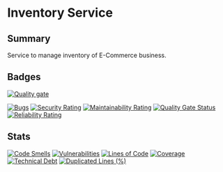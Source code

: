 # Inventory Service

## Summary
Service to manage inventory of E-Commerce business.

## Badges
[![Quality gate](https://sonarcloud.io/api/project_badges/quality_gate?project=ArvindSinghRawat_E-Commerce-Inventory)](https://sonarcloud.io/summary/new_code?id=ArvindSinghRawat_E-Commerce-Inventory)

[![Bugs](https://sonarcloud.io/api/project_badges/measure?project=ArvindSinghRawat_E-Commerce-Inventory&metric=bugs)](https://sonarcloud.io/summary/new_code?id=ArvindSinghRawat_E-Commerce-Inventory)
[![Security Rating](https://sonarcloud.io/api/project_badges/measure?project=ArvindSinghRawat_E-Commerce-Inventory&metric=security_rating)](https://sonarcloud.io/summary/new_code?id=ArvindSinghRawat_E-Commerce-Inventory)
[![Maintainability Rating](https://sonarcloud.io/api/project_badges/measure?project=ArvindSinghRawat_E-Commerce-Inventory&metric=sqale_rating)](https://sonarcloud.io/summary/new_code?id=ArvindSinghRawat_E-Commerce-Inventory)
[![Quality Gate Status](https://sonarcloud.io/api/project_badges/measure?project=ArvindSinghRawat_E-Commerce-Inventory&metric=alert_status)](https://sonarcloud.io/summary/new_code?id=ArvindSinghRawat_E-Commerce-Inventory)
[![Reliability Rating](https://sonarcloud.io/api/project_badges/measure?project=ArvindSinghRawat_E-Commerce-Inventory&metric=reliability_rating)](https://sonarcloud.io/summary/new_code?id=ArvindSinghRawat_E-Commerce-Inventory)

## Stats

[![Code Smells](https://sonarcloud.io/api/project_badges/measure?project=ArvindSinghRawat_E-Commerce-Inventory&metric=code_smells)](https://sonarcloud.io/summary/new_code?id=ArvindSinghRawat_E-Commerce-Inventory)
[![Vulnerabilities](https://sonarcloud.io/api/project_badges/measure?project=ArvindSinghRawat_E-Commerce-Inventory&metric=vulnerabilities)](https://sonarcloud.io/summary/new_code?id=ArvindSinghRawat_E-Commerce-Inventory)
[![Lines of Code](https://sonarcloud.io/api/project_badges/measure?project=ArvindSinghRawat_E-Commerce-Inventory&metric=ncloc)](https://sonarcloud.io/summary/new_code?id=ArvindSinghRawat_E-Commerce-Inventory)
[![Coverage](https://sonarcloud.io/api/project_badges/measure?project=ArvindSinghRawat_E-Commerce-Inventory&metric=coverage)](https://sonarcloud.io/summary/new_code?id=ArvindSinghRawat_E-Commerce-Inventory)
[![Technical Debt](https://sonarcloud.io/api/project_badges/measure?project=ArvindSinghRawat_E-Commerce-Inventory&metric=sqale_index)](https://sonarcloud.io/summary/new_code?id=ArvindSinghRawat_E-Commerce-Inventory)
[![Duplicated Lines (%)](https://sonarcloud.io/api/project_badges/measure?project=ArvindSinghRawat_E-Commerce-Inventory&metric=duplicated_lines_density)](https://sonarcloud.io/summary/new_code?id=ArvindSinghRawat_E-Commerce-Inventory)
